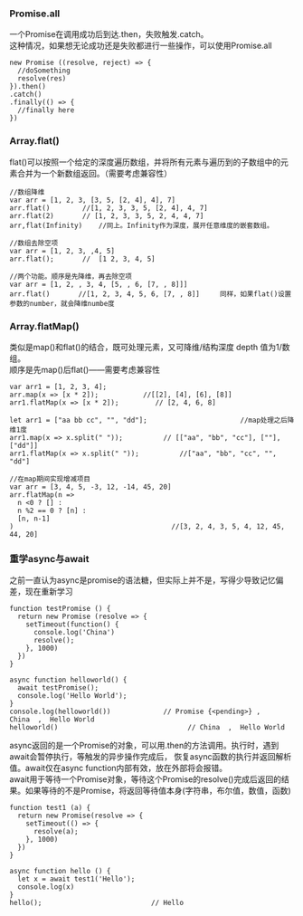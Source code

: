 ### Promise.all  
一个Promise在调用成功后到达.then，失败触发.catch。  
这种情况，如果想无论成功还是失败都进行一些操作，可以使用Promise.all  
```
new Promise ((resolve, reject) => {
  //doSomething
  resolve(res)
}).then()
.catch()
.finally(() => {
  //finally here
})
```

### Array.flat()  
flat()可以按照一个给定的深度遍历数组，并将所有元素与遍历到的子数组中的元素合并为一个新数组返回。（需要考虑兼容性）  
```
//数组降维
var arr = [1, 2, 3, [3, 5, [2, 4], 4], 7]
arr.flat()        //[1, 2, 3, 3, 5, [2, 4], 4, 7]
arr.flat(2)       // [1, 2, 3, 3, 5, 2, 4, 4, 7]
arr,flat(Infinity)    //同上。Infinity作为深度，展开任意维度的嵌套数组。

//数组去除空项
var arr = [1, 2, 3, ,4, 5]
arr.flat();       //  [1 2, 3, 4, 5]    

//两个功能。顺序是先降维，再去除空项
var arr = [1, 2, , 3, 4, [5, , 6, [7, , 8]]]
arr.flat()       //[1, 2, 3, 4, 5, 6, [7, , 8]]     同样，如果flat()设置参数的number，就会降维numbe度
```

### Array.flatMap()    
类似是map()和flat()的结合，既可处理元素，又可降维/结构深度 depth 值为1/数组。  
顺序是先map()后flat()——需要考虑兼容性  
```
var arr1 = [1, 2, 3, 4];
arr.map(x => [x * 2]);           //[[2], [4], [6], [8]]
arr1.flatMap(x => [x * 2]);         // [2, 4, 6, 8]

let arr1 = ["aa bb cc", "", "dd"];                       //map处理之后降维1度
arr1.map(x => x.split(" "));          // [["aa", "bb", "cc"], [""], ["dd"]]
arr1.flatMap(x => x.split(" "));          //["aa", "bb", "cc", "", "dd"]

//在map期间实现增减项目
var arr = [3, 4, 5, -3, 12, -14, 45, 20]
arr.flatMap(n => 
  n <0 ? [] :
  n %2 == 0 ? [n] :
  [n, n-1]
)                                       //[3, 2, 4, 3, 5, 4, 12, 45, 44, 20]
```

### 重学async与await  
之前一直认为async是promise的语法糖，但实际上并不是，写得少导致记忆偏差，现在重新学习  
```
function testPromise () {
  return new Promise (resolve => {
    setTimeout(function() {
      console.log('China')
      resolve();
    }, 1000)
  })
}

async function helloworld() {
  await testPromise();
  console.log('Hello World');
}
console.log(helloworld())             // Promise {<pending>} ,    China  ,  Hello World
helloworld()                                // China  ,  Hello World
```
async返回的是一个Promise的对象，可以用.then的方法调用。执行时，遇到await会暂停执行，等触发的异步操作完成后，
恢复async函数的执行并返回解析值。await仅在async function内部有效，放在外部将会报错。  
await用于等待一个Promise对象，等待这个Promise的resolve()完成后返回的结果。如果等待的不是Promise，将返回等待值本身(字符串，布尔值，数值，函数)
```
function test1 (a) {
  return new Promise(resolve => {
    setTimeout(() => {
      resolve(a);
    }, 1000)
  })
}

async function hello () {
  let x = await test1('Hello');
  console.log(x)
}
hello();                           // Hello
```
